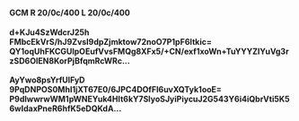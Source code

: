#### GCM R 20/0c/400 L 20/0c/400
**d+KJu4SzWdcrJ25h**<br/>**FMbcEkVrS/hJ9ZvsI9dpZjmktow72noO7P1pF6Itkic=**<br/>**QY1oqUhFKCGUlpOEufVvsFMQg8XFx5/+CN/exf1xoWn+TuYYYZIYuVg3rzSD6OlEN8KorPjBfqmRcWRc...**<br/><br/>
**AyYwo8psYrfUIFyD**<br/>**9PqDNPOS0Mhl1jXT67E0/6JPC4DOfFI6uvXQTyk1ooE=**<br/>**P9dlwwrwWM1pWNEYuk4HIt6kY7SlyoSJyiPiycuJ2G543Y6i4iQbrVti5K56wIdaxPneR6hfK5eDQKdA...**